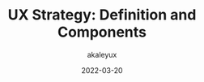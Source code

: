---
author: akaleyux
coauthor: segibb
date: 2022-03-20
publisher: nngroup
tags:
  - user-experience
  - meta
target_url: https://www.nngroup.com/articles/ux-strategy/
title: "UX Strategy: Definition and Components"
---